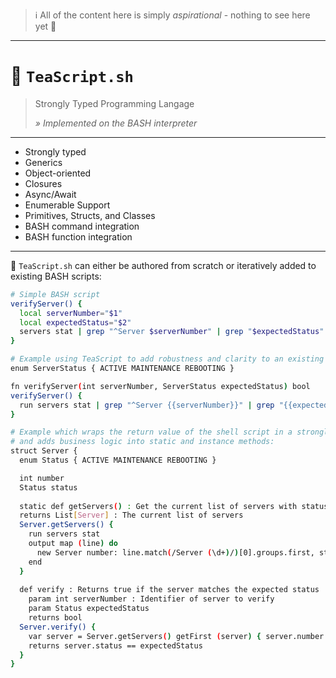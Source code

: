 > ℹ️ All of the content here is simply _aspirational_ - nothing to see here yet 👋

---

# 🍵 `TeaScript.sh`

> Strongly Typed Programming Langage
>
> _» Implemented on the BASH interpreter_

---

- Strongly typed
- Generics
- Object-oriented
- Closures
- Async/Await
- Enumerable Support
- Primitives, Structs, and Classes
- BASH command integration
- BASH function integration

---

🍵 `TeaScript.sh` can either be authored from scratch or iteratively added to existing BASH scripts:

```sh
# Simple BASH script
verifyServer() {
  local serverNumber="$1"
  local expectedStatus="$2"
  servers stat | grep "^Server $serverNumber" | grep "$expectedStatus"
}
```

```sh
# Example using TeaScript to add robustness and clarity to an existing BASH script:
enum ServerStatus { ACTIVE MAINTENANCE REBOOTING }

fn verifyServer(int serverNumber, ServerStatus expectedStatus) bool
verifyServer() {
  run servers stat | grep "^Server {{serverNumber}}" | grep "{{expectedStatus}}"
}
```

```sh
# Example which wraps the return value of the shell script in a strongly typed object
# and adds business logic into static and instance methods:
struct Server {
  enum Status { ACTIVE MAINTENANCE REBOOTING }

  int number
  Status status
  
  static def getServers() : Get the current list of servers with status (via `servers stat`)
  returns List[Server] : The current list of servers
  Server.getServers() {
    run servers stat
    output map (line) do
      new Server number: line.match(/Server (\d+)/)[0].groups.first, status: line.match(/Status: (\w+)/)[0]
    end
  }
  
  def verify : Returns true if the server matches the expected status
    param int serverNumber : Identifier of server to verify
    param Status expectedStatus
    returns bool
  Server.verify() {
    var server = Server.getServers() getFirst (server) { server.number == serverNumber }
    returns server.status == expectedStatus
  }
}
```
